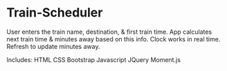 # Train-Scheduler

User enters the train name, destination, & first train time.
App calculates next train time & minutes away based on this info.
Clock works in real time. Refresh to update minutes away.

Includes:
HTML
CSS
Bootstrap
Javascript
JQuery
Moment.js
